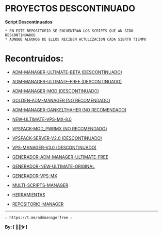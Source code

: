 ﻿# PROYECTOS DESCONTINUADO

**Script Descontinuados**

```
* EN ESTE REPOSITORIO SE ENCUENTRAN LOS SCRIPTS QUE AN SIDO DESCONTINUADOS 
* AUNQUE ALGUNOS DE ELLOS RECIBEN ACTULIZACION CADA SIERTO TIEMPO 
```

# Recontruidos:

*  [ADM-MANAGER-ULTIMATE-BETA (DESCONTINUADO)](https://github.com/AAAAAEXQOSyIpN2JZ0ehUQ/PROYECTOS_DESCONTINUADOS/tree/master/ADM-MANAGER-ULTIMATE-BETA)
*  [ADM-MANAGER-ULTIMATE-FREE (DESCONTINUADO)](https://github.com/AAAAAEXQOSyIpN2JZ0ehUQ/PROYECTOS_DESCONTINUADOS/tree/master/ADM-MANAGER-ULTIMATE-FREE)
*  [ADM-MANAGER-MOD (DESCONTINUADO)](https://github.com/AAAAAEXQOSyIpN2JZ0ehUQ/PROYECTOS_DESCONTINUADOS/tree/master/ADM-MANAGER-MOD)

*  [GOLDEN-ADM-MANAGER (NO RECOMENDADO)](https://github.com/AAAAAEXQOSyIpN2JZ0ehUQ/PROYECTOS_DESCONTINUADOS/tree/master/GOLDEN-ADM-MANAGER)
*  [ADM-MANAGER-DANKELTHAHER (NO RECOMENDADO)](https://github.com/AAAAAEXQOSyIpN2JZ0ehUQ/PROYECTOS_DESCONTINUADOS/tree/master/ADM-MANAGER-DANKELTHAHER)
*  [NEW-ULTIMATE-VPS-MX-8.0](https://github.com/AAAAAEXQOSyIpN2JZ0ehUQ/PROYECTOS_DESCONTINUADOS/tree/master/NEW-ULTIMATE-VPS-MX-8.0)

*  [VPSPACK-MOD_PWRMX (NO RECOMENDADO)](https://github.com/AAAAAEXQOSyIpN2JZ0ehUQ/PROYECTOS_DESCONTINUADOS/tree/master/VPSPACK-MOD_PWRMX)

*  [VPSPACK-SERVER-V2.0 (DESCONTINUADO)](https://github.com/AAAAAEXQOSyIpN2JZ0ehUQ/PROYECTOS_DESCONTINUADOS/tree/master/VPSPACK-SERVER-V2.0)
*  [VPS-MANAGER-V3.0 (DESCONTINUADO)](https://github.com/AAAAAEXQOSyIpN2JZ0ehUQ/PROYECTOS_DESCONTINUADOS/tree/master/VPS-MANAGER-V3.0)

*  [GENERADOR-ADM-MANAGER-ULTIMATE-FREE](https://github.com/AAAAAEXQOSyIpN2JZ0ehUQ/PROYECTOS_DESCONTINUADOS/tree/master/GENERADOR-ADM-MANAGER-ULTIMATE-FREE)
*  [GENERADOR-NEW-ULTIMATE-ORIGINAL](https://github.com/AAAAAEXQOSyIpN2JZ0ehUQ/PROYECTOS_DESCONTINUADOS/tree/master/GENERADOR-NEW-ULTIMATE-ORIGINAL)
*  [GENERADOR-VPS-MX](https://github.com/AAAAAEXQOSyIpN2JZ0ehUQ/PROYECTOS_DESCONTINUADOS/tree/master/GENERADOR-VPS-MX)

*  [MULTI-SCRIPTS-MANAGER](https://github.com/AAAAAEXQOSyIpN2JZ0ehUQ/PROYECTOS_DESCONTINUADOS/tree/master/MULTI-SCRIPTS-MANAGER)
*  [HERRAMIENTAS](https://github.com/AAAAAEXQOSyIpN2JZ0ehUQ/PROYECTOS_DESCONTINUADOS/tree/master/HERRAMIENTAS)
*  [REPOSITORIO-MANAGER](https://github.com/AAAAAEXQOSyIpN2JZ0ehUQ/PROYECTOS_DESCONTINUADOS/tree/master/REPOSITORIO-MANAGER)

-------------------------------------------------------------------------------

```
☆ https://t.me/admmanagerfree ☆
```

**By: [  ⃘⃤꙰✰ ]**